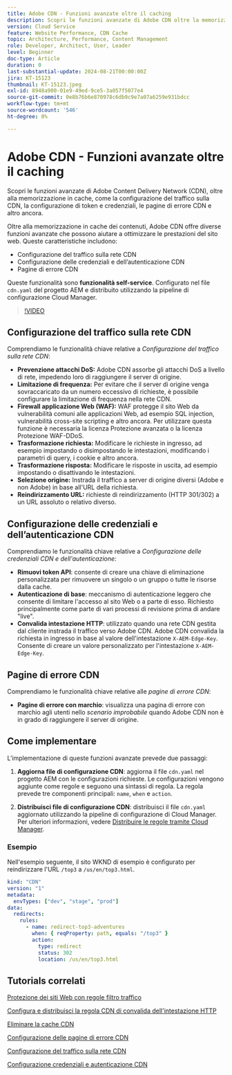 ```yaml
---
title: Adobe CDN - Funzioni avanzate oltre il caching
description: Scopri le funzioni avanzate di Adobe CDN oltre la memorizzazione in cache, ad esempio la configurazione del traffico sulla CDN, la configurazione di token e credenziali, le pagine di errore CDN e altro ancora.
version: Cloud Service
feature: Website Performance, CDN Cache
topic: Architecture, Performance, Content Management
role: Developer, Architect, User, Leader
level: Beginner
doc-type: Article
duration: 0
last-substantial-update: 2024-08-21T00:00:00Z
jira: KT-15123
thumbnail: KT-15123.jpeg
exl-id: 8948a900-01e9-49ed-9ce5-3a057f5077e4
source-git-commit: 0e8b76b6e870978c6db9c9e7a07a6259e931bdcc
workflow-type: tm+mt
source-wordcount: '546'
ht-degree: 0%

---
```


# Adobe CDN - Funzioni avanzate oltre il caching

Scopri le funzioni avanzate di Adobe Content Delivery Network (CDN), oltre alla memorizzazione in cache, come la configurazione del traffico sulla CDN, la configurazione di token e credenziali, le pagine di errore CDN e altro ancora.

Oltre alla memorizzazione in cache dei contenuti, Adobe CDN offre diverse funzioni avanzate che possono aiutare a ottimizzare le prestazioni del sito web. Queste caratteristiche includono:

- Configurazione del traffico sulla rete CDN
- Configurazione delle credenziali e dell’autenticazione CDN
- Pagine di errore CDN

Queste funzionalità sono **funzionalità self-service**. Configurato nel file `cdn.yaml` del progetto AEM e distribuito utilizzando la pipeline di configurazione Cloud Manager.

>[!VIDEO](https://video.tv.adobe.com/v/3433104?quality=12&learn=on)

## Configurazione del traffico sulla rete CDN

Comprendiamo le funzionalità chiave relative a _Configurazione del traffico sulla rete CDN_:

- **Prevenzione attacchi DoS:** Adobe CDN assorbe gli attacchi DoS a livello di rete, impedendo loro di raggiungere il server di origine.
- **Limitazione di frequenza:** Per evitare che il server di origine venga sovraccaricato da un numero eccessivo di richieste, è possibile configurare la limitazione di frequenza nella rete CDN.
- **Firewall applicazione Web (WAF):** WAF protegge il sito Web da vulnerabilità comuni alle applicazioni Web, ad esempio SQL injection, vulnerabilità cross-site scripting e altro ancora. Per utilizzare questa funzione è necessaria la licenza Protezione avanzata o la licenza Protezione WAF-DDoS.
- **Trasformazione richiesta:** Modificare le richieste in ingresso, ad esempio impostando o disimpostando le intestazioni, modificando i parametri di query, i cookie e altro ancora.
- **Trasformazione risposta:** Modificare le risposte in uscita, ad esempio impostando o disattivando le intestazioni.
- **Selezione origine:** Instrada il traffico a server di origine diversi (Adobe e non Adobe) in base all&#39;URL della richiesta.
- **Reindirizzamento URL:** richieste di reindirizzamento (HTTP 301/302) a un URL assoluto o relativo diverso.

## Configurazione delle credenziali e dell’autenticazione CDN

Comprendiamo le funzionalità chiave relative a _Configurazione delle credenziali CDN e dell&#39;autenticazione_:

- **Rimuovi token API**: consente di creare una chiave di eliminazione personalizzata per rimuovere un singolo o un gruppo o tutte le risorse dalla cache.
- **Autenticazione di base**: meccanismo di autenticazione leggero che consente di limitare l&#39;accesso al sito Web o a parte di esso. Richiesto principalmente come parte di vari processi di revisione prima di andare &quot;live&quot;.
- **Convalida intestazione HTTP**: utilizzato quando una rete CDN gestita dal cliente instrada il traffico verso Adobe CDN. Adobe CDN convalida la richiesta in ingresso in base al valore dell&#39;intestazione `X-AEM-Edge-Key`. Consente di creare un valore personalizzato per l&#39;intestazione `X-AEM-Edge-Key`.

## Pagine di errore CDN

Comprendiamo le funzionalità chiave relative alle _pagine di errore CDN_:

- **Pagine di errore con marchio**: visualizza una pagina di errore con marchio agli utenti nello _scenario improbabile_ quando Adobe CDN non è in grado di raggiungere il server di origine.

## Come implementare

L’implementazione di queste funzioni avanzate prevede due passaggi:

1. **Aggiorna file di configurazione CDN**: aggiorna il file `cdn.yaml` nel progetto AEM con le configurazioni richieste. Le configurazioni vengono aggiunte come regole e seguono una sintassi di regola. La regola prevede tre componenti principali: `name`, `when` e `action`.

2. **Distribuisci file di configurazione CDN**: distribuisci il file `cdn.yaml` aggiornato utilizzando la pipeline di configurazione di Cloud Manager. Per ulteriori informazioni, vedere [Distribuire le regole tramite Cloud Manager](https://experienceleague.adobe.com/en/docs/experience-manager-learn/cloud-service/security/traffic-filter-and-waf-rules/how-to-setup#deploy-rules-through-cloud-manager).

### Esempio

Nell&#39;esempio seguente, il sito WKND di esempio è configurato per reindirizzare l&#39;URL `/top3` a `/us/en/top3.html`.

```yaml
kind: "CDN"
version: "1"
metadata:
  envTypes: ["dev", "stage", "prod"]
data:
  redirects:
    rules:
      - name: redirect-top3-adventures
        when: { reqProperty: path, equals: "/top3" }
        action:
          type: redirect
          status: 302
          location: /us/en/top3.html
```

## Tutorials correlati

[Protezione dei siti Web con regole filtro traffico](https://experienceleague.adobe.com/it/docs/experience-manager-learn/cloud-service/security/traffic-filter-and-waf-rules/overview)

[Configura e distribuisci la regola CDN di convalida dell&#39;intestazione HTTP](https://experienceleague.adobe.com/en/docs/experience-manager-learn/cloud-service/content-delivery/custom-domain-names-with-customer-managed-cdn#configure-and-deploy-http-header-validation-cdn-rule)

[Eliminare la cache CDN](https://experienceleague.adobe.com/en/docs/experience-manager-learn/cloud-service/caching/how-to/purge-cache)

[Configurazione delle pagine di errore CDN](https://experienceleague.adobe.com/en/docs/experience-manager-learn/cloud-service/content-delivery/custom-error-pages#cdn-error-pages)

[Configurazione del traffico sulla rete CDN](https://experienceleague.adobe.com/en/docs/experience-manager-cloud-service/content/implementing/content-delivery/cdn-configuring-traffic#client-side-redirectors)

[Configurazione credenziali e autenticazione CDN](https://experienceleague.adobe.com/en/docs/experience-manager-cloud-service/content/implementing/content-delivery/cdn-credentials-authentication)

